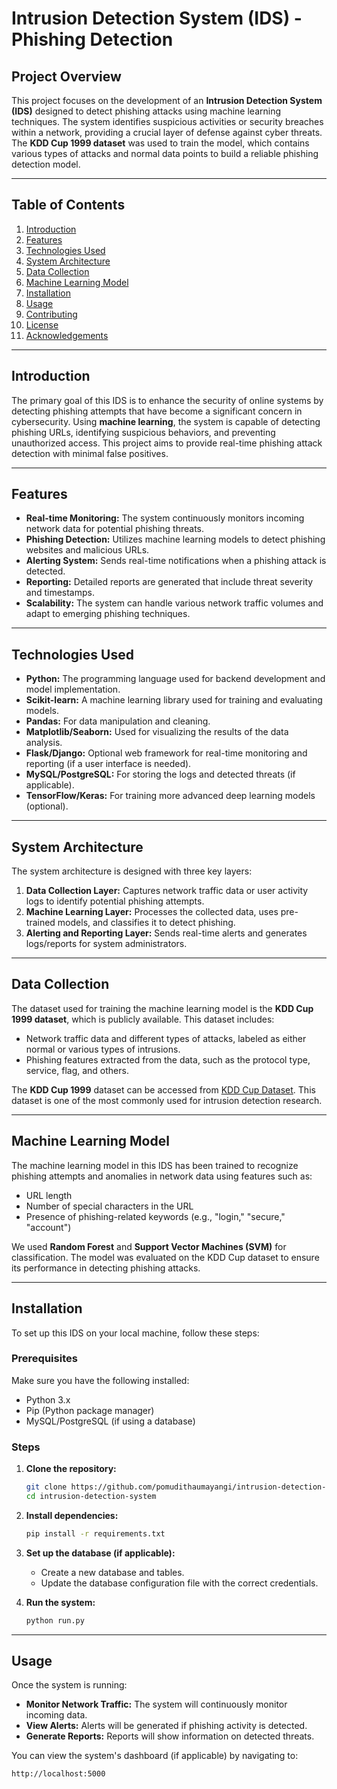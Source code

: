 # Intrusion Detection System (IDS) - Phishing Detection

## Project Overview

This project focuses on the development of an **Intrusion Detection System (IDS)** designed to detect phishing attacks using machine learning techniques. The system identifies suspicious activities or security breaches within a network, providing a crucial layer of defense against cyber threats. The **KDD Cup 1999 dataset** was used to train the model, which contains various types of attacks and normal data points to build a reliable phishing detection model.

---

## Table of Contents

1. [Introduction](#introduction)
2. [Features](#features)
3. [Technologies Used](#technologies-used)
4. [System Architecture](#system-architecture)
5. [Data Collection](#data-collection)
6. [Machine Learning Model](#machine-learning-model)
7. [Installation](#installation)
8. [Usage](#usage)
9. [Contributing](#contributing)
10. [License](#license)
11. [Acknowledgements](#acknowledgements)

---

## Introduction

The primary goal of this IDS is to enhance the security of online systems by detecting phishing attempts that have become a significant concern in cybersecurity. Using **machine learning**, the system is capable of detecting phishing URLs, identifying suspicious behaviors, and preventing unauthorized access. This project aims to provide real-time phishing attack detection with minimal false positives.

---

## Features

- **Real-time Monitoring:** The system continuously monitors incoming network data for potential phishing threats.
- **Phishing Detection:** Utilizes machine learning models to detect phishing websites and malicious URLs.
- **Alerting System:** Sends real-time notifications when a phishing attack is detected.
- **Reporting:** Detailed reports are generated that include threat severity and timestamps.
- **Scalability:** The system can handle various network traffic volumes and adapt to emerging phishing techniques.

---

## Technologies Used

- **Python:** The programming language used for backend development and model implementation.
- **Scikit-learn:** A machine learning library used for training and evaluating models.
- **Pandas:** For data manipulation and cleaning.
- **Matplotlib/Seaborn:** Used for visualizing the results of the data analysis.
- **Flask/Django:** Optional web framework for real-time monitoring and reporting (if a user interface is needed).
- **MySQL/PostgreSQL:** For storing the logs and detected threats (if applicable).
- **TensorFlow/Keras:** For training more advanced deep learning models (optional).

---

## System Architecture

The system architecture is designed with three key layers:

1. **Data Collection Layer:** Captures network traffic data or user activity logs to identify potential phishing attempts.
2. **Machine Learning Layer:** Processes the collected data, uses pre-trained models, and classifies it to detect phishing.
3. **Alerting and Reporting Layer:** Sends real-time alerts and generates logs/reports for system administrators.

---

## Data Collection

The dataset used for training the machine learning model is the **KDD Cup 1999 dataset**, which is publicly available. This dataset includes:

- Network traffic data and different types of attacks, labeled as either normal or various types of intrusions.
- Phishing features extracted from the data, such as the protocol type, service, flag, and others.

The **KDD Cup 1999** dataset can be accessed from [KDD Cup Dataset](http://kdd.ics.uci.edu/databases/kddcup99/kddcup99.html). This dataset is one of the most commonly used for intrusion detection research.

---

## Machine Learning Model

The machine learning model in this IDS has been trained to recognize phishing attempts and anomalies in network data using features such as:

- URL length
- Number of special characters in the URL
- Presence of phishing-related keywords (e.g., "login," "secure," "account")

We used **Random Forest** and **Support Vector Machines (SVM)** for classification. The model was evaluated on the KDD Cup dataset to ensure its performance in detecting phishing attacks.

---

## Installation

To set up this IDS on your local machine, follow these steps:

### Prerequisites

Make sure you have the following installed:

- Python 3.x
- Pip (Python package manager)
- MySQL/PostgreSQL (if using a database)

### Steps

1. **Clone the repository:**

    ```bash
    git clone https://github.com/pomudithaumayangi/intrusion-detection-system.git
    cd intrusion-detection-system
    ```

2. **Install dependencies:**

    ```bash
    pip install -r requirements.txt
    ```

3. **Set up the database (if applicable):**
    - Create a new database and tables.
    - Update the database configuration file with the correct credentials.

4. **Run the system:**

    ```bash
    python run.py
    ```

---

## Usage

Once the system is running:

- **Monitor Network Traffic:** The system will continuously monitor incoming data.
- **View Alerts:** Alerts will be generated if phishing activity is detected.
- **Generate Reports:** Reports will show information on detected threats.

You can view the system's dashboard (if applicable) by navigating to:

```bash
http://localhost:5000
